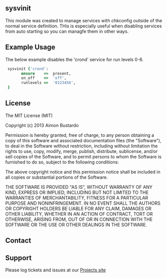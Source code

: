 sysvinit
--------

This module was created to manage services with chkconfig outside of the normal service definition.
THis is especially useful when disabling services from auto starting so you can managfe them in other ways.


Example Usage
-------------

The below example disables the 'crond' service for run levels 0-6.

```ruby
 sysvinit {'crond':
       ensure    =>  present,
       on_off    =>  'off',
       runlevels =>  '0123456',
 }
```

License
-------
The MIT License (MIT)

Copyright (c) 2013 Aimon Bustardo

Permission is hereby granted, free of charge, to any person obtaining a copy of
this software and associated documentation files (the "Software"), to deal in
the Software without restriction, including without limitation the rights to
use, copy, modify, merge, publish, distribute, sublicense, and/or sell copies of
the Software, and to permit persons to whom the Software is furnished to do so,
subject to the following conditions:

The above copyright notice and this permission notice shall be included in all
copies or substantial portions of the Software.

THE SOFTWARE IS PROVIDED "AS IS", WITHOUT WARRANTY OF ANY KIND, EXPRESS OR
IMPLIED, INCLUDING BUT NOT LIMITED TO THE WARRANTIES OF MERCHANTABILITY, FITNESS
FOR A PARTICULAR PURPOSE AND NONINFRINGEMENT. IN NO EVENT SHALL THE AUTHORS OR
COPYRIGHT HOLDERS BE LIABLE FOR ANY CLAIM, DAMAGES OR OTHER LIABILITY, WHETHER
IN AN ACTION OF CONTRACT, TORT OR OTHERWISE, ARISING FROM, OUT OF OR IN
CONNECTION WITH THE SOFTWARE OR THE USE OR OTHER DEALINGS IN THE SOFTWARE.

Contact
-------


Support
-------

Please log tickets and issues at our [Projects site](https://github.com/aimonb/puppet-sysvinit)
